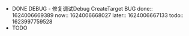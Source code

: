 - DONE DEBUG - 修复调试Debug CreateTarget BUG
  done:: 1624006669389
  now:: 1624006668027
  later:: 1624006667133
  todo:: 1623997759528
-
  TODO